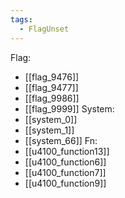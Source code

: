 ```yaml
---
tags:
  - FlagUnset
---
```

Flag:
- [[flag_9476]]
- [[flag_9477]]
- [[flag_9986]]
- [[flag_9999]]
System:
- [[system_0]]
- [[system_1]]
- [[system_66]]
Fn:
- [[u4100_function13]]
- [[u4100_function6]]
- [[u4100_function7]]
- [[u4100_function9]]
